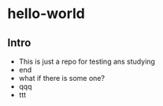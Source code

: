 # hello-world
## Intro
* This is just a repo for testing ans studying
* end
* what if there is some one?
* qqq
* ttt
